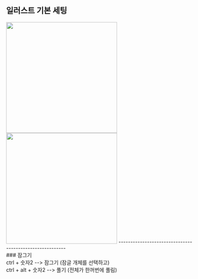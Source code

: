 ## 일러스트 기본 세팅
<img src="https://user-images.githubusercontent.com/105650300/230839373-63446468-22ba-4d66-917e-93d0b39fc504.png" width="300">

<img src="https://user-images.githubusercontent.com/105650300/230840347-09ece868-2fac-44a1-ab3f-0aeaf85fc774.png" width="300">
--------------------------------------------------------<br>
### 잠그기<br>
ctrl + 숫자2  --> 잠그기 (잠글 개체를 선택하고)<br>
ctrl + alt + 숫자2 --> 풀기 (전체가 한꺼번에 풀림)
